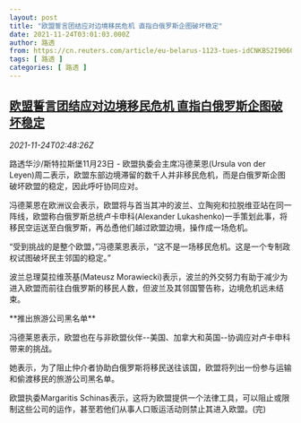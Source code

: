 ```yaml
---
layout: post
title: "欧盟誓言团结应对边境移民危机 直指白俄罗斯企图破坏稳定"
date: 2021-11-24T03:01:03.000Z
author: 路透
from: https://cn.reuters.com/article/eu-belarus-1123-tues-idCNKBS2I9060
tags: [ 路透 ]
categories: [ 路透 ]
---
```

<!--1637722863000-->
[欧盟誓言团结应对边境移民危机 直指白俄罗斯企图破坏稳定](https://cn.reuters.com/article/eu-belarus-1123-tues-idCNKBS2I9060)
------

<div>
<div><i>2021-11-24T02:48:26Z</i></div><p>路透华沙/斯特拉斯堡11月23日 - 欧盟执委会主席冯德莱恩(Ursula von der Leyen)周二表示，欧盟东部边境滞留的数千人并非移民危机，而是白俄罗斯企图破坏欧盟的稳定，因此呼吁协同应对。</p><p>冯德莱恩在欧洲议会表示，欧盟将与首当其冲的波兰、立陶宛和拉脱维亚站在同一阵线，欧盟称白俄罗斯总统卢卡申科(Alexander Lukashenko)一手策划此事，将移民空运送至白俄罗斯，再怂恿他们越过欧盟边境，操作成一场危机。</p><p>“受到挑战的是整个欧盟，”冯德莱恩表示，“这不是一场移民危机。这是一个专制政权试图破坏民主邻国的稳定。”</p><p>波兰总理莫拉维茨基(Mateusz Morawiecki)表示，波兰的外交努力有助于减少为进入欧盟而前往白俄罗斯的移民人数，但波兰及其邻国警告称，边境危机远未结束。</p><p>**推出旅游公司黑名单**</p><p>冯德莱恩表示，欧盟也在与非欧盟伙伴--美国、加拿大和英国--协调应对卢卡申科带来的挑战。</p><p>她表示，为了阻止仲介者协助白俄罗斯将移民送往该国，欧盟将列出一份参与运输和偷渡移民的旅游公司黑名单。</p><p>欧盟执委Margaritis Schinas表示，这将为欧盟提供一个法律工具，可以阻止或限制这些公司的运作，甚至若他们从事人口贩运活动则禁止其进入欧盟。(完)</p>
</div>
